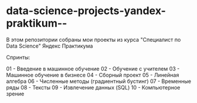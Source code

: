 # data-science-projects-yandex-praktikum--
В этом репозитории собраны мои проекты из курса "Специалист по Data Science" Яндекс Практикума

Спринты:

01 - Введение в машинное обучение
02 - Обучение с учителем
03 - Машинное обучение в бизнесе
04 - Сборный проект
05 - Линейная алгебра
06 - Численные методы (градиентный бустинг)
07 - Временные ряды
08 - Тексты
09 - Извлечение данных (SQL)
10 - Компьютерное зрение
